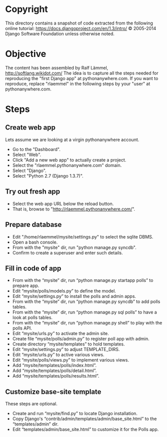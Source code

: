 # Copyright

This directory contains a snapshot of code extracted from the following online tutorial:
https://docs.djangoproject.com/en/1.3/intro/
© 2005-2014 Django Software Foundation unless otherwise noted.

# Objective

The content has been assembled by Ralf Lämmel, http://softlang.wikidot.com/
The idea is to capture all the steps needed for reproducing the "first Django app" at pythonanywhere.com.
If you want to reproduce, replace "rlaemmel" in the following steps by your "user" at pythonanywhere.com.

# Steps

## Create web app

Lets assume we are looking at a virgin pythonanywhere account.

* Go to the "Dashboard".
* Select "Web".
* Click "Add a new web app" to actually create a project.
* Select the "rlaemmel.pythonanywhere.com" domain.
* Select "Django".
* Select "Python 2.7 (Django 1.3.7)".

## Try out fresh app

* Select the web app URL below the reload button.
* That is, browse to "http://rlaemmel.pythonanywhere.com/".

## Prepare database

* Edit "/home/rlaemmel/mysite/settings.py" to select the sqlite DBMS.
* Open a bash console.
* From with the "mysite" dir, run "python manage.py syncdb".
* Confirm to create a superuser and enter such details.

## Fill in code of app

* From with the “mysite” dir, run “python manage.py startapp polls” to prepare app.
* Edit “mysite/polls/models.py” to define the model.
* Edit “mysite/settings.py” to install the polls and admin apps.
* From with the “mysite” dir, run “python manage.py syncdb” to add polls tables.
* From with the “mysite” dir, run “python manage.py sql polls” to have a look at polls tables.
* From with the “mysite” dir, run “python manage.py shell” to play with the polls API.
* Edit “mysite/urls.py” to activate the admin site.
* Create file “mysite/polls/admin.py” to register poll app with admin.
* Create directory “mysite/templates” to hold templates.
* Edit “mysite/settings.py” to adjust TEMPLATE_DIRS.
* Edit “mysite/urls.py” to active various views.
* Edit “mysite/polls/views.py” to implement various views.
* Add “mysite/templates/polls/index.html”.
* Add “mysite/templates/polls/detail.html”.
* Add “mysite/templates/polls/results.html”.

## Customize base-site template

These steps are optional.

* Create and run “mysite/find.py” to locate Django installation.
* Copy Django's “contrib/admin/templates/admin/base_site.html” to the “templates/admin” dir.
* Edit “templates/admin/base_site.html” to customize it for the Polls app.

